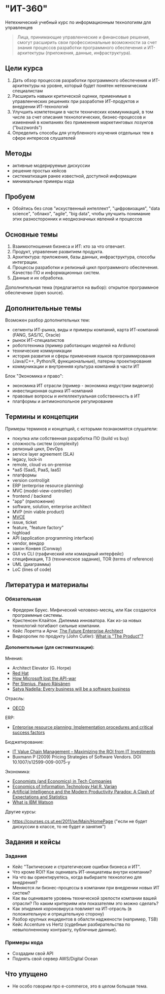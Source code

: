 # "ИТ-360"

Нетехнический учебный курс по информационным технологиям для управленцев

> Лица, принимающие управленческие и финансовые решения, смогут расширить свои 
профессиональные возможности за счет знания процессов разработки программного 
обеспечения и ИТ-архитектуры (приложения, данные, инфраструктура).

Цели курса
----------

1. Дать обзор процессов разработки программного обеспечения и ИТ-архитектуры на уровне, который будет понятен нетехническим специалистам
2. Расширить навыки критической оценки, применимые в управленческих решениях при разработке ИТ-продуктов и внедрении ИТ-технологий
3. Улучшить компетенции в части технических коммуникаций, в том числе за счет описания технологических, бизнес-процессов 
  и изменений в компаниях без применения маркетинговых лозунгов ("buzzwords")
4. Определить способы для углубленного изучения отдельных тем в сфере интересов слушателей
<!--
5. Предоставить минимальные димонстрационные примеры (кейсы, код, системы)
-->

Методы
------

- активные модерируемые дискуссии 
- решение простых кейсов
- систематизация ранее известной, доступной информации
- минимальные примеры кода

Пробуем 
-------

- Обойтись без слов "искуственный интеллект", "цифровизация", "data science", "облако",
  "agile",  "big data", чтобы улучшить понимание этих разносторонних и неоднозначных явлений и процессов  
  
Основные темы
-------------  

1. Взаимоотношения бизнеса и ИТ: кто за что отвечает.
2. Продукт, управление развитием продукта.
3. Архитектура: приложения, базы данных, инфраструктура, способы интеграции.
4. Процессы разработки и релизный цикл программного обеспечения. Качество ПО и информационных систем. 
5. Данные и их обработка.

Дополнительная тема (предлагается на выбор): открытое программное обеспечение (open source).

Дополнительные темы
-------------------

Возможен разбор дополнительных тем:

- сегменты ИТ-рынка, виды и примеры компаний, карта ИТ-компаний (FANG, SAS/1C, Oracle)
- рынок ИТ-специалистов
- робототехника (пример работающих моделей на Ardiuno)
- технические коммуникации 
- история развития и сферы применения языков программирования (Java/C++, Python/R, функциональные), патерны проектирования
- коммуникации и внутренняя культура компаний в части ИТ

Блок "Экономика и право":

- экономика ИТ отрасли (пример - экономика индустрии видеоигр)
- инвестиционная оценка ИТ-компаний
- правовые вопросы и интеллектуальная собственность в ИТ
- платформы и антимонопольное регулирование

Термины и концепции
-------------------

Примеры терминов и концепций, с которыми познакомятся слушатели:

- покупка или собственная разработка ПО (build vs buy)
- сложность систем (complexity)
- релизный цикл, DevOps
- service layer agreement (SLA)
- legacy, lock-in
- remote, cloud vs on-premise
- \*aaS (SaaS, PaaS, IaaS)
- платформы
- version control/git
- ERP (enterprise resource planning)
- MVC (model-view-controller)
- frontend / backend
- "app" (приложение)
- software, solution, enterprise architect
- MVP (min viable product)
- [MVCE](https://stackoverflow.com/help/minimal-reproducible-example)
- issue, ticket
- feature, "feature factory"
- highload
- API (application programming interface)
- vendor, вендор
- закон Конвея (Conway)
- GUI vs CLI (графический или командный интерфейс)
- спецификация, ТЗ (техническое задание), TOR (terms of reference)
- UML (диаграммы)
- LoC (lines of code)

Литература и материалы
-----------------------

### Обязательная

- Фредерик Брукс. Мифический человеко-месяц, или Как создаются программные системы.
- Кристенсен Клайтон. Дилемма инноватора. Как из-за новых технологий погибают сильные компании.
- Кейс Лоретта и Арчи: [The Future Enterprise Architect](https://blog.opengroup.org/2019/08/20/the-future-enterprise-architect/)
- Видеоролик по продукту (John Cutler): [What is "The Product"?](https://vimeo.com/user45919784)

#### Дополнительные (для систематизации):

Мнения:

- Architect Elevator (G. Horpe)
- [Red Hat](https://quod.lib.umich.edu/j/jep/3336451.0004.304?view=text;rgn=main)
- [How Microsoft lost the API-war](https://www.joelonsoftware.com/2004/06/13/how-microsoft-lost-the-api-war/)
- [Per Stenius, Paavo Räisänen](http://www.reddal.com/insights/strategies-for-driving-the-transformation-in-the-software-industry)
- [Satya Nadella: Every business will be a software business](https://www.computerweekly.com/news/2240242478/Satya-Nadella-Every-business-will-be-a-software-business)

Отрасль:

- [OECD](https://www.oecd-ilibrary.org/docserver/9789264218789-7-en.pdf?expires=1602666949&id=id&accname=guest&checksum=1B96DE59CAB38239CDD3BD9CE7091FEE)

ERP:

- [Enterprise resource planning: Implementation procedures and critical success factors](http://celesteng.mis.yzu.edu.tw/im434/ERP%20stuff/ERP%20implementation%20success%20USA%20Experience.pdf)

Бюджетирование:

- [IT Value Chain Management –  Maximizing the ROI from IT Investments](https://courses.cs.ut.ee/2010/se/uploads/Main/ITValueChain.pdf)
- Buxmann P (2009) Pricing Strategies of Software Vendors. DOI 10.1007/s12599-009-0075-y

Экономика:

- [Economists (and Economics) in Tech Companies](https://www.hbs.edu/faculty/Publication%20Files/19-027_7e890058-c225-4803-a6f1-a6eb1db74027.pdf)
- [Economics of Information Technology Hal R. Varian](https://people.ischool.berkeley.edu/~hal/Papers/mattioli/mattioli.pdf)
- [Artificial Intelligence and the Modern Productivity Paradox: A Clash of Expectations and Statistics](https://www.nber.org/papers/w24001)
- [What is IBM Watson](https://www.nytimes.com/2010/06/20/magazine/20Computer-t.html)


Другие курсы:

- https://courses.cs.ut.ee/2011/se/Main/HomePage ("если не будет дискуссии в классе, то не будет и занятия")


Задания и кейсы
---------------

### Задания

- Кейс "Тактические и стратегические ошибки бизнеса и ИТ".
- Что кроме ROI? Как оценивать ИТ-инициативы внутри компании?
- На что вы ориентируетесь, когда выбираете технологию для внедрения?
- Меняются ли бизнес-процессы в компании при внедрении новых ИТ систем?
- Как вы оцениваете уровень технической зрелости компании вашей отрасли? По каким критериям или показателям это можно сделать?
- Как эпидемия короновируса повлияет на ИТ-отрасль (в положительную и отрицательную сторону)
- Разбор крупных инцидентов в обалсти наджености (например, TSB)
- Кейс Accenture vs Hertz (судебные разбирательства по невыполненному контракту, публичные данные).

### Примеры кода

- Создадим свой API
- Поднять свой сервер AWS/Digital Ocean

Что упущено
-----------

- Не особо говорим про e-commerce, это в целом большая тема.
